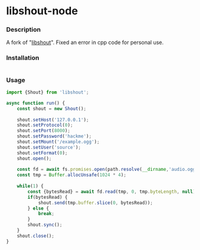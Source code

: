 # libshout-node

### Description
A fork of "[libshout](https://github.com/native-bindings/libshout)". Fixed an error in cpp code for personal use.

### Installation

```

```

### Usage

```ts
import {Shout} from 'libshout';

async function run() {
    const shout = new Shout();
    
    shout.setHost('127.0.0.1');
    shout.setProtocol(0);
    shout.setPort(8000);
    shout.setPassword('hackme');
    shout.setMount('/example.ogg');
    shout.setUser('source');
    shout.setFormat(0);
    shout.open();
    
    const fd = await fs.promises.open(path.resolve(__dirname,'audio.ogg'), 'r');
    const tmp = Buffer.allocUnsafe(1024 * 4);
    
    while(1) {
        const {bytesRead} = await fd.read(tmp, 0, tmp.byteLength, null);
        if(bytesRead) {
            shout.send(tmp.buffer.slice(0, bytesRead));
        } else {
            break;
        }
        shout.sync();
    }
    shout.close();
}
```
